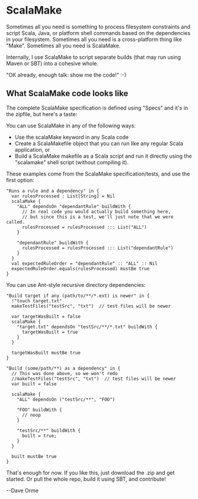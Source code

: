 ScalaMake
=========

Sometimes all you need is something to process filesystem constraints
and script Scala, Java, or platform shell commands based on the
dependencies in your filesystem.  Sometimes all you need is a
cross-platform thing like "Make".  Sometimes all you need is
ScalaMake.

Internally, I use ScalaMake to script separate builds (that may run
using Maven or SBT) into a cohesive whole.

"OK already, enough talk:  show me the code!"  :-)


What ScalaMake code looks like
------------------------------

The complete ScalaMake specification is defined using "Specs" and it's
in the zipfile, but here's a taste:

You can use ScalaMake in any of the following ways:

* Use the scalaMake keyword in any Scala code
* Create a ScalaMakefile object that you can run like any
regular Scala application, or 
* Build a ScalaMake makefile as a Scala script and run it directly using the 
"scalamake" shell script (without compiling it).

These examples come from the ScalaMake specification/tests, and use
the first option:

    "Runs a rule and a dependency" in {
      var rulesProcessed : List[String] = Nil
      scalaMake {
        "ALL" dependsOn "dependantRule" buildWith { 
          // In real code you would actually build something here, 
          // but since this is a test, we'll just note that we were called.
          rulesProcessed = rulesProcessed ::: List("ALL")
        }
      
        "dependantRule" buildWith { 
          rulesProcessed = rulesProcessed ::: List("dependantRule")
        }
      }
      val expectedRuleOrder = "dependantRule" :: "ALL" :: Nil
      expectedRuleOrder.equals(rulesProcessed) mustBe true
    }

You can use Ant-style recursive directory dependencies:

    "Build target if any (path/to/**/*.ext) is newer" in {
      !"touch target.txt"
      makeTestFiles("testSrc", "txt")  // test files will be newer
    
      var targetWasBuilt = false
      scalaMake {
        "target.txt" dependsOn "testSrc/**/*.txt" buildWith {
          targetWasBuilt = true
        }
      }
    
      targetWasBuilt mustBe true
    }
    
    "Build (some/path/**) as a dependency" in {
      // This was done above, so we won't redo
      //makeTestFiles("testSrc", "txt")  // test files will be newer
      var built = false
    
      scalaMake {
        "ALL" dependsOn ("testSrc/**", "FOO")
      
        "FOO" buildWith {
          // noop
        }
      
        "testSrc/**" buildWith {
          built = true;
        }
      }
    
      built mustBe true
    }

That's enough for now.  If you like this, just download the .zip and
get started.  Or pull the whole repo, build it using SBT, and
contribute!

--Dave Orme
